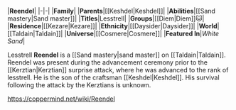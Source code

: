 |**Reendel**|
|-|-|
|**Family**|
|**Parents**|[[Keshdel\|Keshdel]]|
|**Abilities**|[[Sand mastery\|Sand master]]|
|**Titles**|Lesstrell|
|**Groups**|[[Diem\|Diem]]🐱︎|
|**Residence**|[[Kezare\|Kezare]]|
|**Ethnicity**|[[Daysider\|Daysider]]|
|**World**|[[Taldain\|Taldain]]|
|**Universe**|[[Cosmere\|Cosmere]]|
|**Featured In**|*White Sand*|

Lesstrell **Reendel** is a [[Sand mastery\|sand master]] on [[Taldain\|Taldain]].
Reendel was present during the advancement ceremony prior to the [[Kerztian\|Kerztian]] surprise attack, where he was advanced to the rank of lesstrell. He is the son of the craftsman [[Keshdel\|Keshdel]]. His survival following the attack by the Kerztians is unknown.



https://coppermind.net/wiki/Reendel